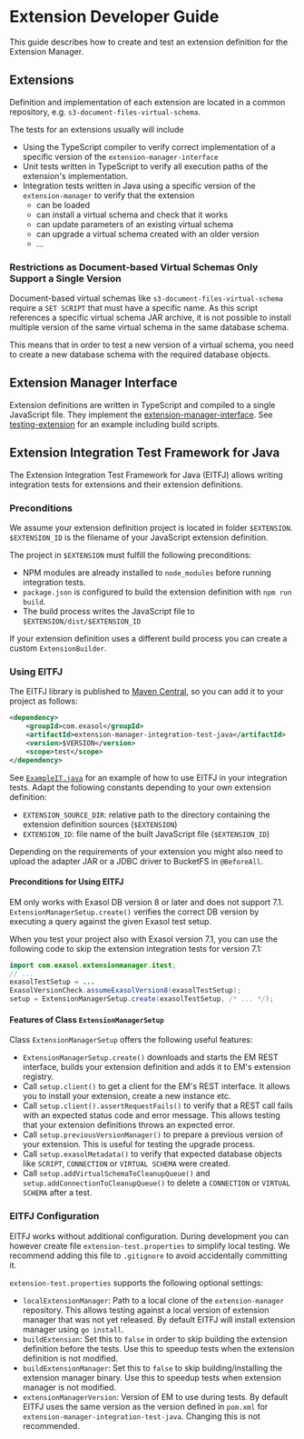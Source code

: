 # Extension Developer Guide

This guide describes how to create and test an extension definition for the Extension Manager.

## Extensions

Definition and implementation of each extension are located in a common repository, e.g. `s3-document-files-virtual-schema`.

The tests for an extensions usually will include
* Using the TypeScript compiler to verify correct implementation of a specific version of the `extension-manager-interface`
* Unit tests written in TypeScript to verify all execution paths of the extension's implementation.
* Integration tests written in Java using a specific version of the `extension-manager` to verify that the extension
  * can be loaded
  * can install a virtual schema and check that it works
  * can update parameters of an existing virtual schema
  * can upgrade a virtual schema created with an older version
  * ...

### Restrictions as Document-based Virtual Schemas Only Support a Single Version

Document-based virtual schemas like `s3-document-files-virtual-schema` require a `SET SCRIPT` that must have a specific name. As this script references a specific virtual schema JAR archive, it is not possible to install multiple version of the same virtual schema in the same database schema.

This means that in order to test a new version of a virtual schema, you need to create a new database schema with the required database objects.

## Extension Manager Interface

Extension definitions are written in TypeScript and compiled to a single JavaScript file. They implement the [extension-manager-interface](https://github.com/exasol/extension-manager-interface/). See [testing-extension](../extension-manager-integration-test-java/testing-extension) for an example including build scripts.

## Extension Integration Test Framework for Java

The Extension Integration Test Framework for Java (EITFJ) allows writing integration tests for extensions and their extension definitions.

### Preconditions

We assume your extension definition project is located in folder `$EXTENSION`. `$EXTENSION_ID` is the filename of your JavaScript extension definition.

The project in `$EXTENSION` must fulfill the following preconditions:
* NPM modules are already installed to `node_modules` before running integration tests.
* `package.json` is configured to build the extension definition with `npm run build`.
* The build process writes the JavaScript file to `$EXTENSION/dist/$EXTENSION_ID`

If your extension definition uses a different build process you can create a custom `ExtensionBuilder`.

### Using EITFJ

The EITFJ library is published to [Maven Central](https://central.sonatype.com/artifact/com.exasol/extension-manager-integration-test-java), so you can add it to your project as follows:

```xml
<dependency>
    <groupId>com.exasol</groupId>
    <artifactId>extension-manager-integration-test-java</artifactId>
    <version>$VERSION</version>
    <scope>test</scope>
</dependency>
```

See [`ExampleIT.java`](../extension-manager-integration-test-java/src/test/java/com/exasol/extensionmanager/ExampleIT.java) for an example of how to use EITFJ in your integration tests. Adapt the following constants depending to your own extension definition:

* `EXTENSION_SOURCE_DIR`: relative path to the directory containing the extension definition sources (`$EXTENSION`)
* `EXTENSION_ID`: file name of the built JavaScript file (`$EXTENSION_ID`)

Depending on the requirements of your extension you might also need to upload the adapter JAR or a JDBC driver to BucketFS in `@BeforeAll`.

#### Preconditions for Using EITFJ

EM only works with Exasol DB version 8 or later and does not support 7.1. `ExtensionManagerSetup.create()` verifies the correct DB version by executing a query against the given Exasol test setup.

When you test your project also with Exasol version 7.1, you can use the following code to skip the extension integration tests for version 7.1:

```java
import com.exasol.extensionmanager.itest;
// ...
exasolTestSetup = ...
ExasolVersionCheck.assumeExasolVersion8(exasolTestSetup);
setup = ExtensionManagerSetup.create(exasolTestSetup, /* ... */);
```

#### Features of Class `ExtensionManagerSetup`

Class `ExtensionManagerSetup` offers the following useful features:

* `ExtensionManagerSetup.create()` downloads and starts the EM REST interface, builds your extension definition and adds it to EM's extension registry.
* Call `setup.client()` to get a client for the EM's REST interface. It allows you to install your extension, create a new instance etc.
* Call `setup.client().assertRequestFails()` to verify that a REST call fails with an expected status code and error message. This allows testing that your extension definitions throws an expected error.
* Call `setup.previousVersionManager()` to prepare a previous version of your extension. This is useful for testing the upgrade process.
* Call `setup.exasolMetadata()` to verify that expected database objects like `SCRIPT`, `CONNECTION` or `VIRTUAL SCHEMA` were created.
* Call `setup.addVirtualSchemaToCleanupQueue()` and `setup.addConnectionToCleanupQueue()` to delete a `CONNECTION` or `VIRTUAL SCHEMA` after a test.

### EITFJ Configuration

EITFJ works without additional configuration. During development you can however create file `extension-test.properties` to simplify local testing. We recommend adding this file to `.gitignore` to avoid accidentally committing it.

`extension-test.properties` supports the following optional settings:

* `localExtensionManager`: Path to a local clone of the `extension-manager` repository. This allows testing against a local version of extension manager that was not yet released. By default EITFJ will install extension manager using `go install`.
* `buildExtension`: Set this to `false` in order to skip building the extension definition before the tests. Use this to speedup tests when the extension definition is not modified.
* `buildExtensionManager`: Set this to `false` to skip building/installing the extension manager binary. Use this to speedup tests when extension manager is not modified.
* `extensionManagerVersion`: Version of EM to use during tests. By default EITFJ uses the same version as the version defined in `pom.xml` for `extension-manager-integration-test-java`. Changing this is not recommended.
